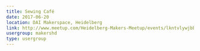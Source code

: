 ```yaml
---
title: Sewing Café
date: 2017-06-20
location: DAI Makerspace, Heidelberg
link: http://www.meetup.com/Heidelberg-Makers-Meetup/events/lkntvlywjbbc/
usergroup: makershd
type: usergroup
---
```

